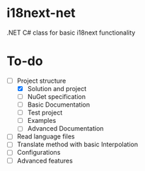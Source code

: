 # i18next-net
.NET C# class for basic i18next functionality


# To-do
- [ ] Project structure
  - [X] Solution and project
  - [ ] NuGet specification
  - [ ] Basic Documentation
  - [ ] Test project
  - [ ] Examples
  - [ ] Advanced Documentation
- [ ] Read language files
- [ ] Translate method with basic Interpolation
- [ ] Configurations
- [ ] Advanced features
